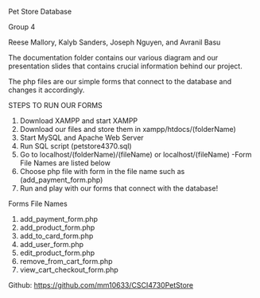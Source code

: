 Pet Store Database

Group 4

Reese Mallory, Kalyb Sanders, Joseph Nguyen, and Avranil Basu

The documentation folder contains our various diagram and our presentation slides that
contains crucial information behind our project.

The php files are our simple forms that connect to the database and changes it accordingly.

STEPS TO RUN OUR FORMS
1. Download XAMPP and start XAMPP
2. Download our files and store them in xampp/htdocs/(folderName)
3. Start MySQL and Apache Web Server
4. Run SQL script (petstore4370.sql)
5. Go to localhost/(folderName)/(fileName) or localhost/(fileName) -Form File Names are listed below
6. Choose php file with form in the file name such as (add_payment_form.php)
7. Run and play with our forms that connect with the database!

Forms File Names
1. add_payment_form.php
2. add_product_form.php
3. add_to_card_form.php
4. add_user_form.php
5. edit_product_form.php
6. remove_from_cart_form.php
7. view_cart_checkout_form.php

Github: https://github.com/mm10633/CSCI4730PetStore